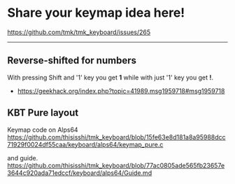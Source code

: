 # Share your keymap idea here!
https://github.com/tmk/tmk_keyboard/issues/265

---

## Reverse-shifted for numbers
With pressing Shift and '1' key you get **1** while with just '1' key you get **!**.
- https://geekhack.org/index.php?topic=41989.msg1959718#msg1959718


## KBT Pure layout
Keymap code on Alps64
https://github.com/thisisshi/tmk_keyboard/blob/15fe63e8d181a8a95988dcc71929f0024df55caa/keyboard/alps64/keymap_pure.c

and guide.
https://github.com/thisisshi/tmk_keyboard/blob/77ac0805ade565fb23657e3644c920ada71edccf/keyboard/alps64/Guide.md
